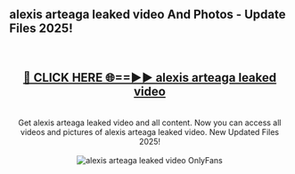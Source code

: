<h2>alexis arteaga leaked video And Photos - Update Files 2025!</h2>
<br>
<div align="center">
<h2><a href="https://linkcuts.com/hfmhzwbr" rel="nofollow">🔴 CLICK HERE 🌐==►► alexis arteaga leaked video</a></h2>
<br>
Get alexis arteaga leaked video and all content. Now you can access all videos and pictures of alexis arteaga leaked video. New Updated Files 2025!
<br>
<br>
<a href="https://linkcuts.com/hfmhzwbr" rel="nofollow" data-target="animated-image.originalLink"><img src="https://i.ibb.co.com/WyWwxjT/player-gif2.gif" alt="alexis arteaga leaked video OnlyFans" style="max-width: 100%; display: inline-block;" data-target="animated-image.originalImage"></a>
</div>
<br>